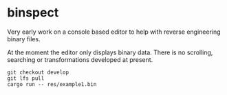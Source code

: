 # binspect

Very early work on a console based editor to help with reverse engineering binary files.

At the moment the editor only displays binary data. There is no scrolling, searching or transformations developed at present.

```
git checkout develop
git lfs pull
cargo run -- res/example1.bin 
```
